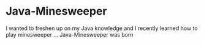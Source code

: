 # Java-Minesweeper
 I wanted to freshen up on my Java knowledge and I recently learned how to play minesweeper
... Java-Minesweeper was born